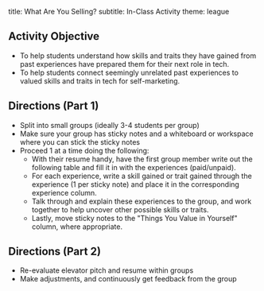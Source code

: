 title: What Are You Selling?
subtitle: In-Class Activity
theme: league

## Activity Objective
- To help students understand how skills and traits they have gained from past experiences have prepared them for their next role in tech.
- To help students connect seemingly unrelated past experiences to valued skills and traits in tech for self-marketing.

## Directions (Part 1)
- Split into small groups (ideally 3-4 students per group)
- Make sure your group has sticky notes and a whiteboard or workspace where you can stick the sticky notes
- Proceed 1 at a time doing the following:
  - With their resume handy, have the first group member write out the following table and fill it in with the experiences (paid/unpaid).
  - For each experience, write a skill gained or trait gained through the experience (1 per sticky note) and place it in the corresponding experience column.
  - Talk through and explain these experiences to the group, and work together to help uncover other possible skills or traits.
  - Lastly, move sticky notes to the "Things You Value in Yourself" column, where appropriate.
  
## Directions (Part 2)
- Re-evaluate elevator pitch and resume within groups
- Make adjustments, and continuously get feedback from the group